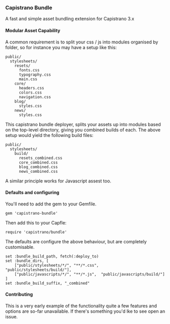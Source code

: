 ### Capistrano Bundle

A fast and simple asset bundling extension for Capistrano 3.x


#### Modular Asset Capability

A common requirement is to split your css / js into modules organised by folder, so for instance you may have a setup like this:

    public/
      stylesheets/
        resets/
          fonts.css
          typography.css
          main.css
        core/
          headers.css
          colors.css
          navigation.css
        blog/
          styles.css
        news/
          styles.css

This capistrano bundle deployer, splits your assets up into modules based on the top-level directory, giving you combined builds of each. The above setup would yield the following build files:

    public/
      stylesheets/
        build/
          resets_combined.css
          core_combined.css
          blog_combined.css
          news_combined.css

A similar principle works for Javascript assest too.

#### Defaults and configuring

You'll need to add the gem to your Gemfile.

    gem 'capistrano-bundle'

Then add this to your Capfle:

    require 'capistrano/bundle'


The defaults are configure the above behaviour, but are completely customisable.

    set :bundle_build_path, fetch(:deploy_to)
    set :bundle_dirs, [
        ["public/stylesheets/*/", "**/*.css", "public/stylesheets/build/"],
        ["public/javascripts/*/", "**/*.js",  "public/javascripts/build/"]
    ]
    set :bundle_build_suffix, "_combined"


#### Contributing

This is a very early example of the functionality quite a few features and options are so-far unavailable. If there's something you'd lke to see open an issue.


